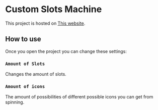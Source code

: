 # Custom Slots Machine

This project is hosted on [This website](https://).

## How to use

Once you open the project you can change these settings:

### `Amount of Slots`

Changes the amount of slots.

### `Amount of icons`

The amount of possibilities of different possible icons you can get from spinning.
